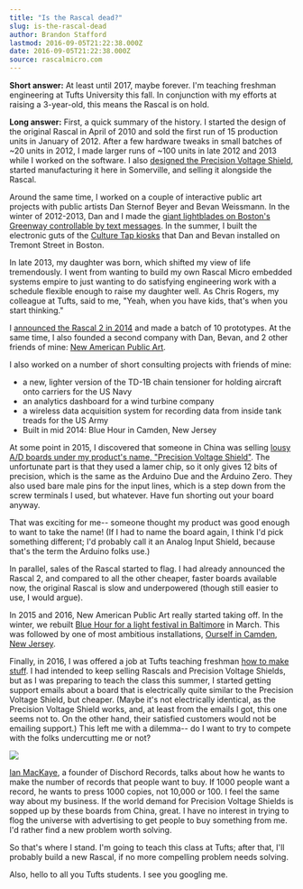 ```yaml
---
title: "Is the Rascal dead?"
slug: is-the-rascal-dead
author: Brandon Stafford
lastmod: 2016-09-05T21:22:38.000Z
date: 2016-09-05T21:22:38.000Z
source: rascalmicro.com
---
```

**Short answer:** At least until 2017, maybe forever. I'm teaching freshman engineering at Tufts University this fall. In conjunction with my efforts at raising a 3-year-old, this means the Rascal is on hold.

**Long answer:** First, a quick summary of the history. I started the design of the original Rascal in April of 2010 and sold the first run of 15 production units in January of 2012. After a few hardware tweaks in small batches of ~20 units in 2012, I made larger runs of ~100 units in late 2012 and 2013 while I worked on the software. I also [designed the Precision Voltage Shield](http://rascalmicro.com/2013/03/21/bringing-an-analog-voltage-arduino-shield-to-life/), started manufacturing it here in Somerville, and selling it alongside the Rascal.

Around the same time, I worked on a couple of interactive public art projects with public artists Dan Sternof Beyer and Bevan Weissmann. In the winter of 2012-2013, Dan and I made the [giant lightblades on Boston's Greenway controllable by text messages](http://www.newamericanpublicart.com/colorcommons/). In the summer, I built the electronic guts of the [Culture Tap kiosks](http://www.newamericanpublicart.com/culturetap/) that Dan and Bevan installed on Tremont Street in Boston.

In late 2013, my daughter was born, which shifted my view of life tremendously. I went from wanting to build my own Rascal Micro embedded systems empire to just wanting to do satisfying engineering work with a schedule flexible enough to raise my daughter well. As Chris Rogers, my colleague at Tufts, said to me, "Yeah, when you have kids, that's when you start thinking."

I [announced the Rascal 2 in 2014](http://rascalmicro.com/2014/03/31/announcing-rascal-2/) and made a batch of 10 prototypes. At the same time, I also founded a second company with Dan, Bevan, and 2 other friends of mine: [New American Public Art](http://newamericanpublicart.com).

I also worked on a number of short consulting projects with friends of mine:

* a new, lighter version of the TD-1B chain tensioner for holding aircraft onto carriers for the US Navy
* an analytics dashboard for a wind turbine company
* a wireless data acquisition system for recording data from inside tank treads for the US Army
* Built in mid 2014: Blue Hour in Camden, New Jersey

At some point in 2015, I discovered that someone in China was selling [lousy A/D boards under my product's name, "Precision Voltage Shield"](http://www.geekbuying.com/item/Arduino-Precision-Voltage-Shield-PVS--AD7298-12-bit-8-channel-ADC-for-UNO-Mega-2560---DT-studio-343180.html). The unfortunate part is that they used a lamer chip, so it only gives 12 bits of precision, which is the same as the Arduino Due and the Arduino Zero. They also used bare male pins for the input lines, which is a step down from the screw terminals I used, but whatever. Have fun shorting out your board anyway.

That was exciting for me-- someone thought my product was good enough to want to take the name! (If I had to name the board again, I think I'd pick something different; I'd probably call it an Analog Input Shield, because that's the term the Arduino folks use.)

In parallel, sales of the Rascal started to flag. I had already announced the Rascal 2, and compared to all the other cheaper, faster boards available now, the original Rascal is slow and underpowered (though still easier to use, I would argue).

In 2015 and 2016, New American Public Art really started taking off. In the winter, we rebuilt [Blue Hour for a light festival in Baltimore](http://www.newamericanpublicart.com/blue-hour-lc) in March. This was followed by one of most ambitious installations, [Ourself in Camden, New Jersey](http://www.newamericanpublicart.com/ourself).

Finally, in 2016, I was offered a job at Tufts teaching freshman [how to make stuff](http://hwtmkstff.com). I had intended to keep selling Rascals and Precision Voltage Shields, but as I was preparing to teach the class this summer, I started getting support emails about a board that is electrically quite similar to the Precision Voltage Shield, but cheaper. (Maybe it's not electrically identical, as the Precision Voltage Shield works, and, at least from the emails I got, this one seems not to. On the other hand, their satisfied customers would not be emailing support.) This left me with a dilemma-- do I want to try to compete with the folks undercutting me or not?

![](/img/Screen-Shot-2016-09-05-at-5-17-36-PM.png)

[Ian MacKaye](https://en.wikipedia.org/wiki/Ian_MacKaye), a founder of Dischord Records, talks about how he wants to make the number of records that people want to buy. If 1000 people want a record, he wants to press 1000 copies, not 10,000 or 100. I feel the same way about my business. If the world demand for Precision Voltage Shields is sopped up by these boards from China, great. I have no interest in trying to flog the universe with advertising to get people to buy something from me. I'd rather find a new problem worth solving.

So that's where I stand. I'm going to teach this class at Tufts; after that, I'll probably build a new Rascal, if no more compelling problem needs solving.

Also, hello to all you Tufts students. I see you googling me.